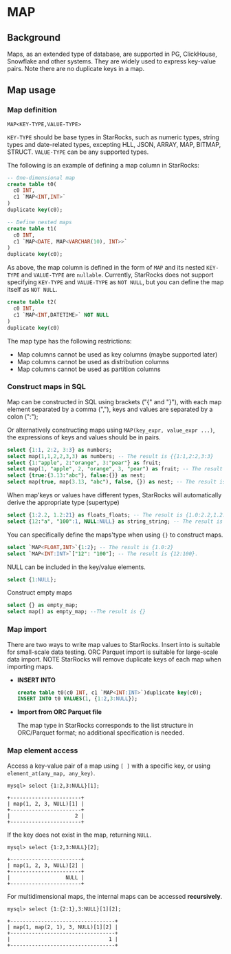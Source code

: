 # MAP

## Background

Maps, as an extended type of database, are supported in PG, ClickHouse, Snowflake and other systems. They are widely used to express key-value pairs. Note there are no duplicate keys in a map.

## Map usage

### Map definition

`MAP<KEY-TYPE,VALUE-TYPE>`

`KEY-TYPE` should be base types in StarRocks, such as numeric types, string types and date-related types, excepting HLL, JSON, ARRAY, MAP, BITMAP, STRUCT.
`VALUE-TYPE` can be any supported types.

The following is an example of defining a map column in StarRocks:

~~~SQL
-- One-dimensional map
create table t0(
  c0 INT,
  c1 `MAP<INT,INT>`
)
duplicate key(c0);

-- Define nested maps
create table t1(
  c0 INT,
  c1 `MAP<DATE, MAP<VARCHAR(10), INT>>`
)
duplicate key(c0);
~~~

As above, the map column is defined in the form of `MAP` and its nested `KEY-TYPE` and `VALUE-TYPE` are `nullable`. Currently, StarRocks does not support specifying `KEY-TYPE` and `VALUE-TYPE` as `NOT NULL`, but you can define the map itself as `NOT NULL`.

~~~SQL
create table t2(
  c0 INT,
  c1 `MAP<INT,DATETIME>` NOT NULL
)
duplicate key(c0)
~~~

The map type has the following restrictions:

* Map columns cannot be used as key columns (maybe supported later)
* Map columns cannot be used as distribution columns
* Map columns cannot be used as partition columns

### Construct maps in SQL

Map can be constructed in SQL using brackets ("{" and "}"), with each map element separated by a comma (","), keys and values are separated by a colon (":");

Or alternatively constructing maps using `MAP(key_expr, value_expr ...)`, the expressions of keys and values should be in pairs.

~~~SQL
select {1:1, 2:2, 3:3} as numbers;
select map(1,1,2,2,3,3) as numbers; -- The result is {{1:1,2:2,3:3}
select {1:"apple", 2:"orange", 3:"pear"} as fruit;
select map(1, "apple", 2, "orange", 3, "pear") as fruit; -- The result is {1:"apple",2:"orange",3:"pear"}
select {true:{3.13:"abc"}, false:{}} as nest;
select map(true, map(3.13, "abc"), false, {}) as nest; -- The result is {1:{3.13:"abc"},0:{}}
~~~

When map'keys or values have different types, StarRocks will automatically derive the appropriate type (supertype)

~~~SQL
select {1:2.2, 1.2:21} as floats_floats; -- The result is {1.0:2.2,1.2:21.0}
select {12:"a", "100":1, NULL:NULL} as string_string; -- The result is {"12":"a","100":"1",null:null}
~~~

You can specifically define the maps'type when using `{}` to construct maps.

~~~SQL
select `MAP<FLOAT,INT>`{1:2}; -- The result is {1.0:2}
select `MAP<INT:INT>`["12": "100"]; -- The result is {12:100}.
~~~

NULL can be included in the key/value elements.

~~~SQL
select {1:NULL};
~~~

Construct empty maps

~~~SQL
select {} as empty_map;
select map() as empty_map; --The result is {}
~~~

### Map import

There are two ways to write map values to StarRocks. Insert into is suitable for small-scale data testing. ORC Parquet import is suitable for large-scale data import. NOTE StarRocks will remove duplicate keys of each map when importing maps.

* **INSERT INTO**

  ~~~SQL
  create table t0(c0 INT, c1 `MAP<INT:INT>`)duplicate key(c0);
  INSERT INTO t0 VALUES(1, {1:2,3:NULL});
  ~~~

* **Import from ORC Parquet file**

  The map type in StarRocks corresponds to the list structure in ORC/Parquet format; no additional specification is needed. 


### Map element access

Access a key-value pair of a map using `[ ]` with a specific key, or using `element_at(any_map, any_key)`.

~~~Plain Text
mysql> select {1:2,3:NULL}[1];

+-----------------------+
| map(1, 2, 3, NULL)[1] |
+-----------------------+
|                     2 |
+-----------------------+
~~~

If the key does not exist in the map, returning `NULL`.

~~~Plain Text
mysql> select {1:2,3:NULL}[2];

+-----------------------+
| map(1, 2, 3, NULL)[2] |
+-----------------------+
|                  NULL |
+-----------------------+
~~~

For multidimensional maps, the internal maps can be accessed **recursively**.

~~~Plain Text
mysql> select {1:{2:1},3:NULL}[1][2];

+----------------------------------+
| map(1, map(2, 1), 3, NULL)[1][2] |
+----------------------------------+
|                                1 |
+----------------------------------+
~~~
